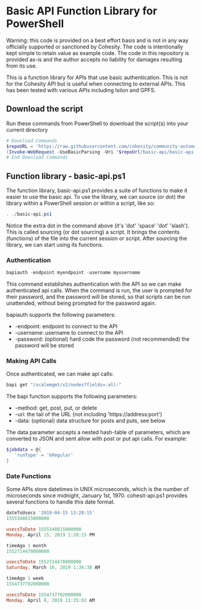 # Basic API Function Library for PowerShell

Warning: this code is provided on a best effort basis and is not in any way officially supported or sanctioned by Cohesity. The code is intentionally kept simple to retain value as example code. The code in this repository is provided as-is and the author accepts no liability for damages resulting from its use.

This is a function library for APIs that use basic authentication. This is not for the Cohesity API but is useful when connecting to external APIs. This has been tested with various APIs including Isilon and GPFS.

## Download the script

Run these commands from PowerShell to download the script(s) into your current directory

```powershell
# Download Commands
$repoURL = 'https://raw.githubusercontent.com/cohesity/community-automation-samples/main/powershell'
(Invoke-WebRequest -UseBasicParsing -Uri "$repoUrl/basic-api/basic-api.ps1").content | Out-File -Force basic-api.ps1; (Get-Content basic-api.ps1) | Set-Content basic-api.ps1
# End Download Commands
```

## Function library - basic-api.ps1

The function library, basic-api.ps1 provides a suite of functions to make it easier to use the basic api. To use the library, we can source (or dot) the library within a PowerShell session or within a script, like so:

```powershell
. ./basic-api.ps1
```

Notice the extra dot in the command above (it's 'dot' 'space' 'dot' 'slash'). This is called sourcing (or dot sourcing) a script. It brings the contents (functions) of the file into the current session or script. After sourcing the library, we can start using its functions.

### Authentication

```powershell
bapiauth -endpoint myendpoint -username myusername
```

This command establishes authentication with the API so we can make authenticated api calls. When the command is run, the user is prompted for their password, and the password will be stored, so that scripts can be run unattended, without being prompted for the password again.

bapiauth supports the following parameters:

* -endpoint: endpoint to connect to the API
* -username: username to connect to the API
* -password: (optional) hard code the password (not recommended) the password will be stored

### Making API Calls

Once authenticated, we can make api calls:

```powershell
bapi get "/scalemgmt/v2/nodes?fields=:all:"
```

The bapi function supports the following parameters:

* -method: get, post, put, or delete
* -uri: the tail of the URL (not including 'https://address:port')
* -data: (optional) data structure for posts and puts, see below

The data parameter accepts a nested hash-table of parameters, which are converted to JSON and sent allow with post or put api calls. For example:

```powershell
$jobdata = @{
   'runType' = 'kRegular'
}
```

### Date Functions

Some APIs store datetimes in UNIX microseconds, which is the number of microseconds since midnight, January 1st, 1970. cohesit-api.ps1 provides several functions to handle this date format.

```powershell
dateToUsecs '2019-04-15 13:20:15'
1555348815000000

usecsToDate 1555348815000000
Monday, April 15, 2019 1:20:15 PM

timeAgo 1 month
1552714478000000

usecsToDate 1552714478000000
Saturday, March 16, 2019 1:34:38 AM

timeAgo 1 week
1554737702000000

usecsToDate 1554737702000000
Monday, April 8, 2019 11:35:02 AM
```

